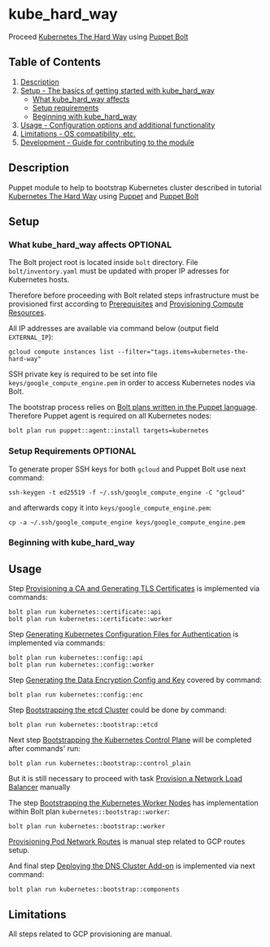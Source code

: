 # kube_hard_way

Proceed [Kubernetes The Hard Way](https://github.com/kelseyhightower/kubernetes-the-hard-way) using [Puppet Bolt](https://www.puppet.com/community/open-source/bolt)

## Table of Contents

1. [Description](#description)
1. [Setup - The basics of getting started with kube_hard_way](#setup)
    * [What kube_hard_way affects](#what-kube_hard_way-affects)
    * [Setup requirements](#setup-requirements)
    * [Beginning with kube_hard_way](#beginning-with-kube_hard_way)
1. [Usage - Configuration options and additional functionality](#usage)
1. [Limitations - OS compatibility, etc.](#limitations)
1. [Development - Guide for contributing to the module](#development)

## Description

Puppet module to help to bootstrap Kubernetes cluster described in tutorial
[Kubernetes The Hard Way](https://github.com/kelseyhightower/kubernetes-the-hard-way)
using [Puppet](https://www.puppet.com/community/open-source) and
[Puppet Bolt](https://www.puppet.com/community/open-source/bolt)

## Setup

### What kube_hard_way affects **OPTIONAL**

The Bolt project root is located inside `bolt` directory. File
`bolt/inventory.yaml` must be updated with proper IP adresses for Kubernetes
hosts.

Therefore before proceeding with Bolt related steps infrastructure must be
provisioned first according to
[Prerequisites](https://github.com/kelseyhightower/kubernetes-the-hard-way/blob/master/docs/01-prerequisites.md#prerequisites) and
[Provisioning Compute Resources](https://github.com/kelseyhightower/kubernetes-the-hard-way/blob/master/docs/03-compute-resources.md#provisioning-compute-resources).

All IP addresses are available via command below (output field `EXTERNAL_IP`):

```
gcloud compute instances list --filter="tags.items=kubernetes-the-hard-way"
```

SSH private key is required to be set into file `keys/google_compute_engine.pem`
in order to access Kubernetes nodes via Bolt.

The bootstrap process relies on
[Bolt plans written in the Puppet language](https://www.puppet.com/docs/bolt/latest/writing_plans.html). Therefore Puppet agent is required on all Kubernetes nodes:

```
bolt plan run puppet::agent::install targets=kubernetes
```

### Setup Requirements **OPTIONAL**

To generate proper SSH keys for both `gcloud` and Puppet Bolt use next command:

```
ssh-keygen -t ed25519 -f ~/.ssh/google_compute_engine -C "gcloud"
```

and afterwards copy it into `keys/google_compute_engine.pem`:

```
cp -a ~/.ssh/google_compute_engine keys/google_compute_engine.pem
```

### Beginning with kube_hard_way

## Usage

Step [Provisioning a CA and Generating TLS Certificates](https://github.com/kelseyhightower/kubernetes-the-hard-way/blob/master/docs/04-certificate-authority.md#provisioning-a-ca-and-generating-tls-certificates) is implemented via commands:

```
bolt plan run kubernetes::certificate::api
bolt plan run kubernetes::certificate::worker
```

Step [Generating Kubernetes Configuration Files for Authentication](https://github.com/kelseyhightower/kubernetes-the-hard-way/blob/master/docs/05-kubernetes-configuration-files.md#generating-kubernetes-configuration-files-for-authentication) is implemented via commands:

```
bolt plan run kubernetes::config::api
bolt plan run kubernetes::config::worker
```

Step [Generating the Data Encryption Config and Key](https://github.com/kelseyhightower/kubernetes-the-hard-way/blob/master/docs/06-data-encryption-keys.md#generating-the-data-encryption-config-and-key) covered by command:

```
bolt plan run kubernetes::config::enc
```

Step [Bootstrapping the etcd Cluster](https://github.com/kelseyhightower/kubernetes-the-hard-way/blob/master/docs/07-bootstrapping-etcd.md#bootstrapping-the-etcd-cluster) could be done by command:

```
bolt plan run kubernetes::bootstrap::etcd
```

Next step [Bootstrapping the Kubernetes Control Plane](https://github.com/kelseyhightower/kubernetes-the-hard-way/blob/master/docs/08-bootstrapping-kubernetes-controllers.md#bootstrapping-the-kubernetes-control-plane) will be completed after commands' run:

```
bolt plan run kubernetes::bootstrap::control_plain
```

But it is still necessary to proceed with task [Provision a Network Load Balancer](https://github.com/kelseyhightower/kubernetes-the-hard-way/blob/master/docs/08-bootstrapping-kubernetes-controllers.md#provision-a-network-load-balancer) manually


The step [Bootstrapping the Kubernetes Worker Nodes](https://github.com/kelseyhightower/kubernetes-the-hard-way/blob/master/docs/09-bootstrapping-kubernetes-workers.md#bootstrapping-the-kubernetes-worker-nodes) has implementation within Bolt plan `kubernetes::bootstrap::worker`:

```
bolt plan run kubernetes::bootstrap::worker
```

[Provisioning Pod Network Routes](https://github.com/kelseyhightower/kubernetes-the-hard-way/blob/master/docs/11-pod-network-routes.md#provisioning-pod-network-routes) is manual step related to GCP routes setup.

And final step [Deploying the DNS Cluster Add-on](https://github.com/kelseyhightower/kubernetes-the-hard-way/blob/master/docs/12-dns-addon.md#deploying-the-dns-cluster-add-on) is implemented via next command:

```
bolt plan run kubernetes::bootstrap::components
```

## Limitations

All steps related to GCP provisioning are manual.
